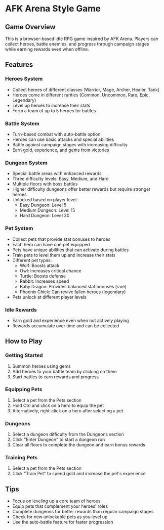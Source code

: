 # AFK Arena Style Game

## Game Overview
This is a browser-based idle RPG game inspired by AFK Arena. Players can collect heroes, battle enemies, and progress through campaign stages while earning rewards even when offline.

## Features

### Heroes System
- Collect heroes of different classes (Warrior, Mage, Archer, Healer, Tank)
- Heroes come in different rarities (Common, Uncommon, Rare, Epic, Legendary)
- Level up heroes to increase their stats
- Form a team of up to 5 heroes for battles

### Battle System
- Turn-based combat with auto-battle option
- Heroes can use basic attacks and special abilities
- Battle against campaign stages with increasing difficulty
- Earn gold, experience, and gems from victories

### Dungeon System
- Special battle areas with enhanced rewards
- Three difficulty levels: Easy, Medium, and Hard
- Multiple floors with boss battles
- Higher difficulty dungeons offer better rewards but require stronger heroes
- Unlocked based on player level:
  - Easy Dungeon: Level 5
  - Medium Dungeon: Level 15
  - Hard Dungeon: Level 30

### Pet System
- Collect pets that provide stat bonuses to heroes
- Each hero can have one pet equipped
- Pets have unique abilities that can activate during battles
- Train pets to level them up and increase their stats
- Different pet types:
  - Wolf: Boosts attack
  - Owl: Increases critical chance
  - Turtle: Boosts defense
  - Rabbit: Increases speed
  - Baby Dragon: Provides balanced stat bonuses (rare)
  - Phoenix Chick: Can revive fallen heroes (legendary)
- Pets unlock at different player levels

### Idle Rewards
- Earn gold and experience even when not actively playing
- Rewards accumulate over time and can be collected

## How to Play

### Getting Started
1. Summon heroes using gems
2. Add heroes to your battle team by clicking on them
3. Start battles to earn rewards and progress

### Equipping Pets
1. Select a pet from the Pets section
2. Hold Ctrl and click on a hero to equip the pet
3. Alternatively, right-click on a hero after selecting a pet

### Dungeons
1. Select a dungeon difficulty from the Dungeons section
2. Click "Enter Dungeon" to start a dungeon run
3. Clear all floors to complete the dungeon and earn bonus rewards

### Training Pets
1. Select a pet from the Pets section
2. Click "Train Pet" to spend gold and increase the pet's experience

## Tips
- Focus on leveling up a core team of heroes
- Equip pets that complement your heroes' roles
- Complete dungeons for better rewards than regular campaign stages
- Check for new unlockable pets as you level up
- Use the auto-battle feature for faster progression